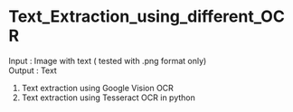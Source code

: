 # Text_Extraction_using_different_OCR

Input : Image with text ( tested with .png format only)                                                                                     
Output : Text 

1. Text extraction using Google Vision OCR                                                                                                  
2. Text extraction using Tesseract OCR in python

